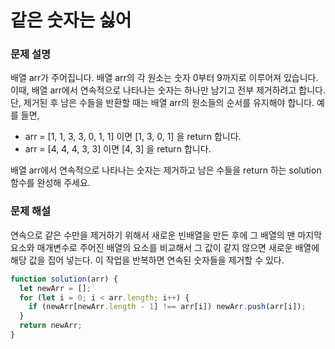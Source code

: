 # 같은 숫자는 싫어

### 문제 설명

배열 arr가 주어집니다. 배열 arr의 각 원소는 숫자 0부터 9까지로 이루어져 있습니다. 이때, 배열 arr에서 연속적으로 나타나는 숫자는 하나만 남기고 전부 제거하려고 합니다. 단, 제거된 후 남은 수들을 반환할 때는 배열 arr의 원소들의 순서를 유지해야 합니다. 예를 들면,

- arr = [1, 1, 3, 3, 0, 1, 1] 이면 [1, 3, 0, 1] 을 return 합니다.
- arr = [4, 4, 4, 3, 3] 이면 [4, 3] 을 return 합니다.

배열 arr에서 연속적으로 나타나는 숫자는 제거하고 남은 수들을 return 하는 solution 함수를 완성해 주세요.

### 문제 해설

연속으로 같은 수만을 제거하기 위해서 새로운 빈배열을 만든 후에 그 배열의 맨 마지막 요소와 매개변수로 주어진 배열의 요소를 비교해서 그 값이 같지 않으면 새로운 배열에 해당 값을 집어 넣는다. 이 작업을 반복하면 연속된 숫자들을 제거할 수 있다.

```js
function solution(arr) {
  let newArr = [];
  for (let i = 0; i < arr.length; i++) {
    if (newArr[newArr.length - 1] !== arr[i]) newArr.push(arr[i]);
  }
  return newArr;
}
```
